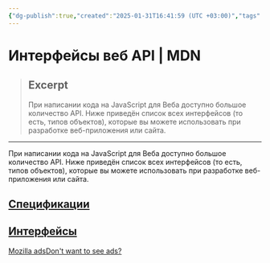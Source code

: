 ```yaml
---
{"dg-publish":true,"created":"2025-01-31T16:41:59 (UTC +03:00)","tags":[],"source":"https://developer.mozilla.org/ru/docs/Web/API","author":null,"permalink":"/projects/extentions/web-api-interfaces/","dgPassFrontmatter":true}
---
```



# Интерфейсы веб API | MDN

> ## Excerpt
> При написании кода на JavaScript для Веба доступно большое количество API. Ниже приведён список всех интерфейсов (то есть, типов объектов), которые вы можете использовать при разработке веб-приложения или сайта.

---
При написании кода на JavaScript для Веба доступно большое количество API. Ниже приведён список всех интерфейсов (то есть, типов объектов), которые вы можете использовать при разработке веб-приложения или сайта.

## [Спецификации](https://developer.mozilla.org/ru/docs/Web/API#%D1%81%D0%BF%D0%B5%D1%86%D0%B8%D1%84%D0%B8%D0%BA%D0%B0%D1%86%D0%B8%D0%B8)

## [Интерфейсы](https://developer.mozilla.org/ru/docs/Web/API#%D0%B8%D0%BD%D1%82%D0%B5%D1%80%D1%84%D0%B5%D0%B9%D1%81%D1%8B)

[](https://developer.mozilla.org/pong/click?code=aHR0cHM6Ly9zcnYuYnV5c2VsbGFkcy5jb20vYWRzL2NsaWNrL3gvR1RORDQyN0lGVDdENTI3TEM2N0xZS1FVQ0tTSTUyN1VDS1NJVlozSkNBN0k1NVFMRlRCSTY1M0tDNkJJVEtRWUZUU0k0MjNJRlRCSUVLN0VDNjdEQ0tKTEhFWUk1SzdZQ0s3REUyM0VDVE5DWUJaNTJL.JTmnMZVGvL%2BLQIcgZMB7%2FYXQ8utk54bBFnHYwI3kuKY%3D&version=2)[Mozilla ads](https://developer.mozilla.org/en-US/advertising)[Don't want to see ads?](https://developer.mozilla.org/en-US/plus?ref=nope)
